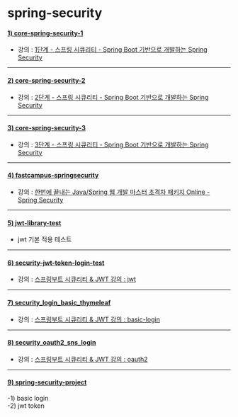 # spring-security


#### [1) core-spring-security-1](https://github.com/seohaem/spring-security/tree/master/core-spring-security-1)
- 강의 : [1단계 - 스프링 시큐리티 - Spring Boot 기반으로 개발하는 Spring Security](https://www.inflearn.com/course/%EC%BD%94%EC%96%B4-%EC%8A%A4%ED%94%84%EB%A7%81-%EC%8B%9C%ED%81%90%EB%A6%AC%ED%8B%B0)   

---

#### [2) core-spring-security-2](https://github.com/seohaem/spring-security/tree/master/core-spring-security-2)
- 강의 : [2단계 - 스프링 시큐리티 - Spring Boot 기반으로 개발하는 Spring Security](https://www.inflearn.com/course/%EC%BD%94%EC%96%B4-%EC%8A%A4%ED%94%84%EB%A7%81-%EC%8B%9C%ED%81%90%EB%A6%AC%ED%8B%B0)    

---

#### [3) core-spring-security-3](https://github.com/seohaem/spring-security/tree/master/core-spring-security-3)
- 강의 : [3단계 - 스프링 시큐리티 - Spring Boot 기반으로 개발하는 Spring Security](https://www.inflearn.com/course/%EC%BD%94%EC%96%B4-%EC%8A%A4%ED%94%84%EB%A7%81-%EC%8B%9C%ED%81%90%EB%A6%AC%ED%8B%B0)   

--- 

#### [4) fastcampus-springsecurity](https://github.com/seohaem/spring-security/tree/master/fastcampus-springsecurity)
- 강의 : [한번에 끝내는 Java/Spring 웹 개발 마스터 초격차 패키지 Online - Spring Security](https://fastcampus.co.kr/dev_online_javaend)   

--- 

#### [5) jwt-library-test](https://github.com/seohaem/spring-security/tree/master/jwt-library-test)
- jwt 기본 적용 테스트

---

#### [6) security-jwt-token-login-test](https://github.com/seohaem/spring-security/tree/master/security-jwt-token-login-test)
- 강의 : [스프링부트 시큐리티 & JWT 강의 : jwt](https://www.inflearn.com/course/%EC%8A%A4%ED%94%84%EB%A7%81%EB%B6%80%ED%8A%B8-%EC%8B%9C%ED%81%90%EB%A6%AC%ED%8B%B0)    

---

#### [7) security_login_basic_thymeleaf](https://github.com/seohaem/spring-security/tree/master/security_login_basic_thymeleaf)
- 강의 : [스프링부트 시큐리티 & JWT 강의 : basic-login](https://www.inflearn.com/course/%EC%8A%A4%ED%94%84%EB%A7%81%EB%B6%80%ED%8A%B8-%EC%8B%9C%ED%81%90%EB%A6%AC%ED%8B%B0)   

---

#### [8) security_oauth2_sns_login](https://github.com/seohaem/spring-security/tree/master/security_oauth2_sns_login)
- 강의 : [스프링부트 시큐리티 & JWT 강의 : oauth2](https://www.inflearn.com/course/%EC%8A%A4%ED%94%84%EB%A7%81%EB%B6%80%ED%8A%B8-%EC%8B%9C%ED%81%90%EB%A6%AC%ED%8B%B0)   

---

#### [9) spring-security-project](https://github.com/seohaem/spring-security/tree/master/spring-security-project)
-1) basic login   
-2) jwt token

